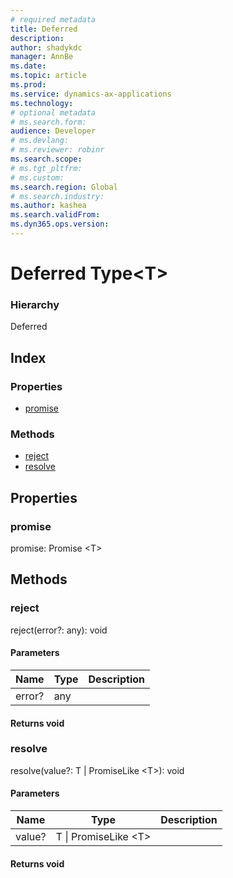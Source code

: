 ```yaml
---
# required metadata
title: Deferred
description: 
author: shadykdc
manager: AnnBe
ms.date: 
ms.topic: article
ms.prod: 
ms.service: dynamics-ax-applications
ms.technology: 
# optional metadata
# ms.search.form:
audience: Developer
# ms.devlang: 
# ms.reviewer: robinr
ms.search.scope: 
# ms.tgt_pltfrm: 
# ms.custom:
ms.search.region: Global
# ms.search.industry: 
ms.author: kashea
ms.search.validFrom:
ms.dyn365.ops.version:
---
```


# Deferred Type&lt;T&gt;


### Hierarchy

Deferred <br>

## Index

### Properties

* [promise](defer-ideferred.md#promise)

### Methods

* [reject](defer-ideferred.md#reject)
* [resolve](defer-ideferred.md#resolve)

## Properties

### promise

promise: Promise &lt;T&gt;




## Methods

### reject


reject(error?: any): void




#### Parameters

| Name | Type | Description |
| ---- | ---- | ----------- |
| error?|any||

#### Returns void

### resolve


resolve(value?: T &#124; PromiseLike &lt;T&gt;): void




#### Parameters

| Name | Type | Description |
| ---- | ---- | ----------- |
| value?|T &#124; PromiseLike &lt;T&gt;||

#### Returns void

